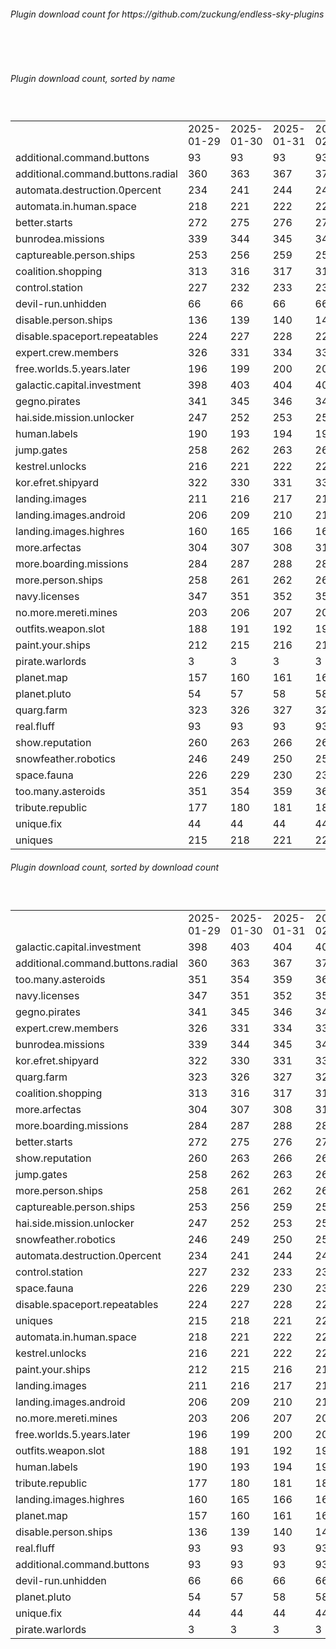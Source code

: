 <h6>Plugin download count for https://github.com/zuckung/endless-sky-plugins</h6><br>
<br>
<h6>Plugin download count, sorted by name</h6><sub><sup><br>
<table>
	<tr>
		<td></td>
		<td>2025-01-29</td>
		<td>2025-01-30</td>
		<td>2025-01-31</td>
		<td>2025-02-01</td>
		<td>2025-02-02</td>
		<td>2025-02-03</td>
		<td>2025-02-04</td>
		<td>today +</td>
	</tr>
	<tr>
		<td>additional.command.buttons</td>
		<td>93</td>
		<td>93</td>
		<td>93</td>
		<td>93</td>
		<td>93</td>
		<td>93</td>
		<td>93</td>
		<td></td>
	</tr>
	<tr>
		<td>additional.command.buttons.radial</td>
		<td>360</td>
		<td>363</td>
		<td>367</td>
		<td>371</td>
		<td>374</td>
		<td>378</td>
		<td>378</td>
		<td></td>
	</tr>
	<tr>
		<td>automata.destruction.0percent</td>
		<td>234</td>
		<td>241</td>
		<td>244</td>
		<td>244</td>
		<td>246</td>
		<td>246</td>
		<td>246</td>
		<td></td>
	</tr>
	<tr>
		<td>automata.in.human.space</td>
		<td>218</td>
		<td>221</td>
		<td>222</td>
		<td>222</td>
		<td>222</td>
		<td>224</td>
		<td>224</td>
		<td></td>
	</tr>
	<tr>
		<td>better.starts</td>
		<td>272</td>
		<td>275</td>
		<td>276</td>
		<td>278</td>
		<td>280</td>
		<td>282</td>
		<td>282</td>
		<td></td>
	</tr>
	<tr>
		<td>bunrodea.missions</td>
		<td>339</td>
		<td>344</td>
		<td>345</td>
		<td>345</td>
		<td>345</td>
		<td>347</td>
		<td>347</td>
		<td></td>
	</tr>
	<tr>
		<td>captureable.person.ships</td>
		<td>253</td>
		<td>256</td>
		<td>259</td>
		<td>259</td>
		<td>259</td>
		<td>259</td>
		<td>259</td>
		<td></td>
	</tr>
	<tr>
		<td>coalition.shopping</td>
		<td>313</td>
		<td>316</td>
		<td>317</td>
		<td>317</td>
		<td>317</td>
		<td>319</td>
		<td>319</td>
		<td></td>
	</tr>
	<tr>
		<td>control.station</td>
		<td>227</td>
		<td>232</td>
		<td>233</td>
		<td>233</td>
		<td>233</td>
		<td>233</td>
		<td>233</td>
		<td></td>
	</tr>
	<tr>
		<td>devil-run.unhidden</td>
		<td>66</td>
		<td>66</td>
		<td>66</td>
		<td>66</td>
		<td>66</td>
		<td>66</td>
		<td>66</td>
		<td></td>
	</tr>
	<tr>
		<td>disable.person.ships</td>
		<td>136</td>
		<td>139</td>
		<td>140</td>
		<td>140</td>
		<td>140</td>
		<td>140</td>
		<td>140</td>
		<td></td>
	</tr>
	<tr>
		<td>disable.spaceport.repeatables</td>
		<td>224</td>
		<td>227</td>
		<td>228</td>
		<td>228</td>
		<td>228</td>
		<td>228</td>
		<td>228</td>
		<td></td>
	</tr>
	<tr>
		<td>expert.crew.members</td>
		<td>326</td>
		<td>331</td>
		<td>334</td>
		<td>336</td>
		<td>342</td>
		<td>348</td>
		<td>348</td>
		<td></td>
	</tr>
	<tr>
		<td>free.worlds.5.years.later</td>
		<td>196</td>
		<td>199</td>
		<td>200</td>
		<td>200</td>
		<td>202</td>
		<td>202</td>
		<td>202</td>
		<td></td>
	</tr>
	<tr>
		<td>galactic.capital.investment</td>
		<td>398</td>
		<td>403</td>
		<td>404</td>
		<td>404</td>
		<td>406</td>
		<td>408</td>
		<td>408</td>
		<td></td>
	</tr>
	<tr>
		<td>gegno.pirates</td>
		<td>341</td>
		<td>345</td>
		<td>346</td>
		<td>346</td>
		<td>348</td>
		<td>349</td>
		<td>349</td>
		<td></td>
	</tr>
	<tr>
		<td>hai.side.mission.unlocker</td>
		<td>247</td>
		<td>252</td>
		<td>253</td>
		<td>257</td>
		<td>257</td>
		<td>257</td>
		<td>257</td>
		<td></td>
	</tr>
	<tr>
		<td>human.labels</td>
		<td>190</td>
		<td>193</td>
		<td>194</td>
		<td>196</td>
		<td>196</td>
		<td>196</td>
		<td>196</td>
		<td></td>
	</tr>
	<tr>
		<td>jump.gates</td>
		<td>258</td>
		<td>262</td>
		<td>263</td>
		<td>263</td>
		<td>263</td>
		<td>265</td>
		<td>265</td>
		<td></td>
	</tr>
	<tr>
		<td>kestrel.unlocks</td>
		<td>216</td>
		<td>221</td>
		<td>222</td>
		<td>222</td>
		<td>222</td>
		<td>222</td>
		<td>222</td>
		<td></td>
	</tr>
	<tr>
		<td>kor.efret.shipyard</td>
		<td>322</td>
		<td>330</td>
		<td>331</td>
		<td>331</td>
		<td>333</td>
		<td>335</td>
		<td>335</td>
		<td></td>
	</tr>
	<tr>
		<td>landing.images</td>
		<td>211</td>
		<td>216</td>
		<td>217</td>
		<td>217</td>
		<td>217</td>
		<td>217</td>
		<td>217</td>
		<td></td>
	</tr>
	<tr>
		<td>landing.images.android</td>
		<td>206</td>
		<td>209</td>
		<td>210</td>
		<td>210</td>
		<td>210</td>
		<td>210</td>
		<td>210</td>
		<td></td>
	</tr>
	<tr>
		<td>landing.images.highres</td>
		<td>160</td>
		<td>165</td>
		<td>166</td>
		<td>166</td>
		<td>166</td>
		<td>166</td>
		<td>166</td>
		<td></td>
	</tr>
	<tr>
		<td>more.arfectas</td>
		<td>304</td>
		<td>307</td>
		<td>308</td>
		<td>310</td>
		<td>310</td>
		<td>310</td>
		<td>310</td>
		<td></td>
	</tr>
	<tr>
		<td>more.boarding.missions</td>
		<td>284</td>
		<td>287</td>
		<td>288</td>
		<td>288</td>
		<td>292</td>
		<td>294</td>
		<td>296</td>
		<td>+ 2</td>
	</tr>
	<tr>
		<td>more.person.ships</td>
		<td>258</td>
		<td>261</td>
		<td>262</td>
		<td>264</td>
		<td>264</td>
		<td>264</td>
		<td>264</td>
		<td></td>
	</tr>
	<tr>
		<td>navy.licenses</td>
		<td>347</td>
		<td>351</td>
		<td>352</td>
		<td>352</td>
		<td>354</td>
		<td>358</td>
		<td>358</td>
		<td></td>
	</tr>
	<tr>
		<td>no.more.mereti.mines</td>
		<td>203</td>
		<td>206</td>
		<td>207</td>
		<td>209</td>
		<td>209</td>
		<td>209</td>
		<td>209</td>
		<td></td>
	</tr>
	<tr>
		<td>outfits.weapon.slot</td>
		<td>188</td>
		<td>191</td>
		<td>192</td>
		<td>192</td>
		<td>192</td>
		<td>196</td>
		<td>196</td>
		<td></td>
	</tr>
	<tr>
		<td>paint.your.ships</td>
		<td>212</td>
		<td>215</td>
		<td>216</td>
		<td>216</td>
		<td>216</td>
		<td>218</td>
		<td>218</td>
		<td></td>
	</tr>
	<tr>
		<td>pirate.warlords</td>
		<td>3</td>
		<td>3</td>
		<td>3</td>
		<td>3</td>
		<td>3</td>
		<td>3</td>
		<td>3</td>
		<td></td>
	</tr>
	<tr>
		<td>planet.map</td>
		<td>157</td>
		<td>160</td>
		<td>161</td>
		<td>161</td>
		<td>161</td>
		<td>161</td>
		<td>161</td>
		<td></td>
	</tr>
	<tr>
		<td>planet.pluto</td>
		<td>54</td>
		<td>57</td>
		<td>58</td>
		<td>58</td>
		<td>58</td>
		<td>58</td>
		<td>58</td>
		<td></td>
	</tr>
	<tr>
		<td>quarg.farm</td>
		<td>323</td>
		<td>326</td>
		<td>327</td>
		<td>329</td>
		<td>329</td>
		<td>329</td>
		<td>329</td>
		<td></td>
	</tr>
	<tr>
		<td>real.fluff</td>
		<td>93</td>
		<td>93</td>
		<td>93</td>
		<td>93</td>
		<td>93</td>
		<td>93</td>
		<td>93</td>
		<td></td>
	</tr>
	<tr>
		<td>show.reputation</td>
		<td>260</td>
		<td>263</td>
		<td>266</td>
		<td>268</td>
		<td>268</td>
		<td>270</td>
		<td>270</td>
		<td></td>
	</tr>
	<tr>
		<td>snowfeather.robotics</td>
		<td>246</td>
		<td>249</td>
		<td>250</td>
		<td>250</td>
		<td>250</td>
		<td>252</td>
		<td>252</td>
		<td></td>
	</tr>
	<tr>
		<td>space.fauna</td>
		<td>226</td>
		<td>229</td>
		<td>230</td>
		<td>230</td>
		<td>230</td>
		<td>230</td>
		<td>230</td>
		<td></td>
	</tr>
	<tr>
		<td>too.many.asteroids</td>
		<td>351</td>
		<td>354</td>
		<td>359</td>
		<td>361</td>
		<td>361</td>
		<td>363</td>
		<td>365</td>
		<td>+ 2</td>
	</tr>
	<tr>
		<td>tribute.republic</td>
		<td>177</td>
		<td>180</td>
		<td>181</td>
		<td>181</td>
		<td>181</td>
		<td>181</td>
		<td>181</td>
		<td></td>
	</tr>
	<tr>
		<td>unique.fix</td>
		<td>44</td>
		<td>44</td>
		<td>44</td>
		<td>44</td>
		<td>44</td>
		<td>44</td>
		<td>44</td>
		<td></td>
	</tr>
	<tr>
		<td>uniques</td>
		<td>215</td>
		<td>218</td>
		<td>221</td>
		<td>221</td>
		<td>224</td>
		<td>224</td>
		<td>224</td>
		<td></td>
	</tr>
</table>
</sub></sup>
<h6>Plugin download count, sorted by download count</h6><sub><sup><br>
<table>
	<tr>
		<td></td>
		<td>2025-01-29</td>
		<td>2025-01-30</td>
		<td>2025-01-31</td>
		<td>2025-02-01</td>
		<td>2025-02-02</td>
		<td>2025-02-03</td>
		<td>2025-02-04</td>
		<td>today +</td>
	</tr>
	<tr>
		<td>galactic.capital.investment</td>
		<td>398</td>
		<td>403</td>
		<td>404</td>
		<td>404</td>
		<td>406</td>
		<td>408</td>
		<td>408</td>
		<td></td>
	</tr>
	<tr>
		<td>additional.command.buttons.radial</td>
		<td>360</td>
		<td>363</td>
		<td>367</td>
		<td>371</td>
		<td>374</td>
		<td>378</td>
		<td>378</td>
		<td></td>
	</tr>
	<tr>
		<td>too.many.asteroids</td>
		<td>351</td>
		<td>354</td>
		<td>359</td>
		<td>361</td>
		<td>361</td>
		<td>363</td>
		<td>365</td>
		<td>+ 2</td>
	</tr>
	<tr>
		<td>navy.licenses</td>
		<td>347</td>
		<td>351</td>
		<td>352</td>
		<td>352</td>
		<td>354</td>
		<td>358</td>
		<td>358</td>
		<td></td>
	</tr>
	<tr>
		<td>gegno.pirates</td>
		<td>341</td>
		<td>345</td>
		<td>346</td>
		<td>346</td>
		<td>348</td>
		<td>349</td>
		<td>349</td>
		<td></td>
	</tr>
	<tr>
		<td>expert.crew.members</td>
		<td>326</td>
		<td>331</td>
		<td>334</td>
		<td>336</td>
		<td>342</td>
		<td>348</td>
		<td>348</td>
		<td></td>
	</tr>
	<tr>
		<td>bunrodea.missions</td>
		<td>339</td>
		<td>344</td>
		<td>345</td>
		<td>345</td>
		<td>345</td>
		<td>347</td>
		<td>347</td>
		<td></td>
	</tr>
	<tr>
		<td>kor.efret.shipyard</td>
		<td>322</td>
		<td>330</td>
		<td>331</td>
		<td>331</td>
		<td>333</td>
		<td>335</td>
		<td>335</td>
		<td></td>
	</tr>
	<tr>
		<td>quarg.farm</td>
		<td>323</td>
		<td>326</td>
		<td>327</td>
		<td>329</td>
		<td>329</td>
		<td>329</td>
		<td>329</td>
		<td></td>
	</tr>
	<tr>
		<td>coalition.shopping</td>
		<td>313</td>
		<td>316</td>
		<td>317</td>
		<td>317</td>
		<td>317</td>
		<td>319</td>
		<td>319</td>
		<td></td>
	</tr>
	<tr>
		<td>more.arfectas</td>
		<td>304</td>
		<td>307</td>
		<td>308</td>
		<td>310</td>
		<td>310</td>
		<td>310</td>
		<td>310</td>
		<td></td>
	</tr>
	<tr>
		<td>more.boarding.missions</td>
		<td>284</td>
		<td>287</td>
		<td>288</td>
		<td>288</td>
		<td>292</td>
		<td>294</td>
		<td>296</td>
		<td>+ 2</td>
	</tr>
	<tr>
		<td>better.starts</td>
		<td>272</td>
		<td>275</td>
		<td>276</td>
		<td>278</td>
		<td>280</td>
		<td>282</td>
		<td>282</td>
		<td></td>
	</tr>
	<tr>
		<td>show.reputation</td>
		<td>260</td>
		<td>263</td>
		<td>266</td>
		<td>268</td>
		<td>268</td>
		<td>270</td>
		<td>270</td>
		<td></td>
	</tr>
	<tr>
		<td>jump.gates</td>
		<td>258</td>
		<td>262</td>
		<td>263</td>
		<td>263</td>
		<td>263</td>
		<td>265</td>
		<td>265</td>
		<td></td>
	</tr>
	<tr>
		<td>more.person.ships</td>
		<td>258</td>
		<td>261</td>
		<td>262</td>
		<td>264</td>
		<td>264</td>
		<td>264</td>
		<td>264</td>
		<td></td>
	</tr>
	<tr>
		<td>captureable.person.ships</td>
		<td>253</td>
		<td>256</td>
		<td>259</td>
		<td>259</td>
		<td>259</td>
		<td>259</td>
		<td>259</td>
		<td></td>
	</tr>
	<tr>
		<td>hai.side.mission.unlocker</td>
		<td>247</td>
		<td>252</td>
		<td>253</td>
		<td>257</td>
		<td>257</td>
		<td>257</td>
		<td>257</td>
		<td></td>
	</tr>
	<tr>
		<td>snowfeather.robotics</td>
		<td>246</td>
		<td>249</td>
		<td>250</td>
		<td>250</td>
		<td>250</td>
		<td>252</td>
		<td>252</td>
		<td></td>
	</tr>
	<tr>
		<td>automata.destruction.0percent</td>
		<td>234</td>
		<td>241</td>
		<td>244</td>
		<td>244</td>
		<td>246</td>
		<td>246</td>
		<td>246</td>
		<td></td>
	</tr>
	<tr>
		<td>control.station</td>
		<td>227</td>
		<td>232</td>
		<td>233</td>
		<td>233</td>
		<td>233</td>
		<td>233</td>
		<td>233</td>
		<td></td>
	</tr>
	<tr>
		<td>space.fauna</td>
		<td>226</td>
		<td>229</td>
		<td>230</td>
		<td>230</td>
		<td>230</td>
		<td>230</td>
		<td>230</td>
		<td></td>
	</tr>
	<tr>
		<td>disable.spaceport.repeatables</td>
		<td>224</td>
		<td>227</td>
		<td>228</td>
		<td>228</td>
		<td>228</td>
		<td>228</td>
		<td>228</td>
		<td></td>
	</tr>
	<tr>
		<td>uniques</td>
		<td>215</td>
		<td>218</td>
		<td>221</td>
		<td>221</td>
		<td>224</td>
		<td>224</td>
		<td>224</td>
		<td></td>
	</tr>
	<tr>
		<td>automata.in.human.space</td>
		<td>218</td>
		<td>221</td>
		<td>222</td>
		<td>222</td>
		<td>222</td>
		<td>224</td>
		<td>224</td>
		<td></td>
	</tr>
	<tr>
		<td>kestrel.unlocks</td>
		<td>216</td>
		<td>221</td>
		<td>222</td>
		<td>222</td>
		<td>222</td>
		<td>222</td>
		<td>222</td>
		<td></td>
	</tr>
	<tr>
		<td>paint.your.ships</td>
		<td>212</td>
		<td>215</td>
		<td>216</td>
		<td>216</td>
		<td>216</td>
		<td>218</td>
		<td>218</td>
		<td></td>
	</tr>
	<tr>
		<td>landing.images</td>
		<td>211</td>
		<td>216</td>
		<td>217</td>
		<td>217</td>
		<td>217</td>
		<td>217</td>
		<td>217</td>
		<td></td>
	</tr>
	<tr>
		<td>landing.images.android</td>
		<td>206</td>
		<td>209</td>
		<td>210</td>
		<td>210</td>
		<td>210</td>
		<td>210</td>
		<td>210</td>
		<td></td>
	</tr>
	<tr>
		<td>no.more.mereti.mines</td>
		<td>203</td>
		<td>206</td>
		<td>207</td>
		<td>209</td>
		<td>209</td>
		<td>209</td>
		<td>209</td>
		<td></td>
	</tr>
	<tr>
		<td>free.worlds.5.years.later</td>
		<td>196</td>
		<td>199</td>
		<td>200</td>
		<td>200</td>
		<td>202</td>
		<td>202</td>
		<td>202</td>
		<td></td>
	</tr>
	<tr>
		<td>outfits.weapon.slot</td>
		<td>188</td>
		<td>191</td>
		<td>192</td>
		<td>192</td>
		<td>192</td>
		<td>196</td>
		<td>196</td>
		<td></td>
	</tr>
	<tr>
		<td>human.labels</td>
		<td>190</td>
		<td>193</td>
		<td>194</td>
		<td>196</td>
		<td>196</td>
		<td>196</td>
		<td>196</td>
		<td></td>
	</tr>
	<tr>
		<td>tribute.republic</td>
		<td>177</td>
		<td>180</td>
		<td>181</td>
		<td>181</td>
		<td>181</td>
		<td>181</td>
		<td>181</td>
		<td></td>
	</tr>
	<tr>
		<td>landing.images.highres</td>
		<td>160</td>
		<td>165</td>
		<td>166</td>
		<td>166</td>
		<td>166</td>
		<td>166</td>
		<td>166</td>
		<td></td>
	</tr>
	<tr>
		<td>planet.map</td>
		<td>157</td>
		<td>160</td>
		<td>161</td>
		<td>161</td>
		<td>161</td>
		<td>161</td>
		<td>161</td>
		<td></td>
	</tr>
	<tr>
		<td>disable.person.ships</td>
		<td>136</td>
		<td>139</td>
		<td>140</td>
		<td>140</td>
		<td>140</td>
		<td>140</td>
		<td>140</td>
		<td></td>
	</tr>
	<tr>
		<td>real.fluff</td>
		<td>93</td>
		<td>93</td>
		<td>93</td>
		<td>93</td>
		<td>93</td>
		<td>93</td>
		<td>93</td>
		<td></td>
	</tr>
	<tr>
		<td>additional.command.buttons</td>
		<td>93</td>
		<td>93</td>
		<td>93</td>
		<td>93</td>
		<td>93</td>
		<td>93</td>
		<td>93</td>
		<td></td>
	</tr>
	<tr>
		<td>devil-run.unhidden</td>
		<td>66</td>
		<td>66</td>
		<td>66</td>
		<td>66</td>
		<td>66</td>
		<td>66</td>
		<td>66</td>
		<td></td>
	</tr>
	<tr>
		<td>planet.pluto</td>
		<td>54</td>
		<td>57</td>
		<td>58</td>
		<td>58</td>
		<td>58</td>
		<td>58</td>
		<td>58</td>
		<td></td>
	</tr>
	<tr>
		<td>unique.fix</td>
		<td>44</td>
		<td>44</td>
		<td>44</td>
		<td>44</td>
		<td>44</td>
		<td>44</td>
		<td>44</td>
		<td></td>
	</tr>
	<tr>
		<td>pirate.warlords</td>
		<td>3</td>
		<td>3</td>
		<td>3</td>
		<td>3</td>
		<td>3</td>
		<td>3</td>
		<td>3</td>
		<td></td>
	</tr>
</table>
</sub></sup>
